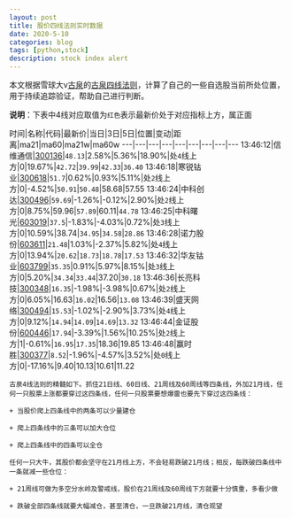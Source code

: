 ```yaml
---
layout: post
title: 股价四线法则实时数据
date: 2020-5-10
categories: blog
tags: [python,stock]
description: stock index alert
---
```



本文根据雪球大v[古泉](https://xueqiu.com/u/7148646888)的[古泉四线法则](https://xueqiu.com/7148646888/130498192)，计算了自己的一些自选股当前所处位置，用于持续追踪验证，帮助自己进行判断。

**说明**：下表中4线对应取值为`红色`表示最新价处于对应指标上方，属正面

时间|名称|代码|最新价|当日|3日|5日|位置|变动|距离|ma21|ma60|ma21w|ma60w
---|---|---|---|---|---|---|---|---
13:46:12|信维通信|[300136](https://xueqiu.com/S/SZ300136)|`48.13`|2.58%|5.36%|18.90%|处`4`线上方|0|19.67%|`42.72`|`39.99`|`42.33`|`36.40`
13:46:18|寒锐钴业|[300618](https://xueqiu.com/S/SZ300618)|`51.7`|0.62%|0.93%|5.11%|处`2`线上方|0|-4.52%|`50.91`|`50.48`|58.68|57.55
13:46:24|中科创达|[300496](https://xueqiu.com/S/SZ300496)|`59.69`|-1.26%|-0.12%|2.90%|处`2`线上方|0|8.75%|59.96|`57.89`|60.11|`44.78`
13:46:25|中科曙光|[603019](https://xueqiu.com/S/SH603019)|`37.5`|-1.83%|-4.03%|0.72%|处`3`线上方|0|10.59%|38.74|`34.95`|`34.58`|`28.86`
13:46:28|诺力股份|[603611](https://xueqiu.com/S/SH603611)|`21.48`|1.03%|-2.37%|5.82%|处`4`线上方|0|13.94%|`20.62`|`18.73`|`18.78`|`17.53`
13:46:32|华友钴业|[603799](https://xueqiu.com/S/SH603799)|`35.35`|0.91%|5.97%|8.15%|处`3`线上方|0|5.20%|`34.34`|`33.44`|37.20|`30.18`
13:46:36|长亮科技|[300348](https://xueqiu.com/S/SZ300348)|`16.35`|-1.98%|-3.98%|0.67%|处`2`线上方|0|6.05%|16.63|`16.02`|16.56|`13.08`
13:46:39|盛天网络|[300494](https://xueqiu.com/S/SZ300494)|`15.53`|-1.02%|-2.90%|3.73%|处`4`线上方|0|9.12%|`14.94`|`14.09`|`14.69`|`13.32`
13:46:44|金证股份|[600446](https://xueqiu.com/S/SH600446)|`17.94`|-3.39%|1.56%|10.25%|处`2`线上方|1|-0.61%|`16.95`|`17.35`|18.36|19.85
13:46:48|赢时胜|[300377](https://xueqiu.com/S/SZ300377)|`8.52`|-1.96%|-4.57%|3.52%|处`0`线上方|0|-17.16%|9.40|10.13|10.61|11.22

```
古泉4线法则的精髓如下。抓住21日线、60日线、21周线及60周线等四条线，外加21月线，任何一只股票上涨都要穿过这四条线，任何一只股票要想爆雷也要先下穿过这四条线：

+ 当股价爬上四条线中的两条可以少量建仓

+ 爬上四条线中的三条可以加大仓位

+ 爬上四条线中的四条可以全仓

任何一只大牛，其股价都会坚守在21月线上方，不会轻易跌破21月线；相反，每跌破四条线中一条就减一些仓位：

+ 21周线可做为多空分水岭及警戒线，股价在21周线及60周线下方就要十分慎重，多看少做

+ 跌破全部四条线就要大幅减仓，甚至清仓，一旦跌破21月线，清仓观望
```